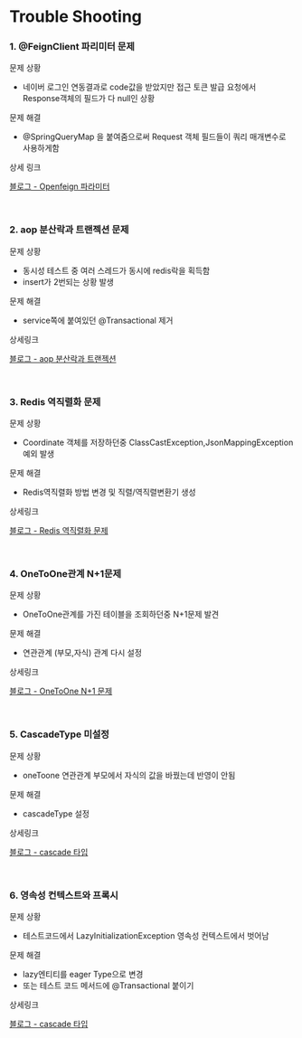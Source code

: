 # Trouble Shooting

### 1. @FeignClient 파리미터 문제

문제 상황
- 네이버 로그인 연동결과로 code값을 받았지만 접근 토큰 발급 요청에서 Response객체의 필드가 다 null인 상황

문제 해결
- @SpringQueryMap 을 붙여줌으로써 Request 객체 필드들이 쿼리 매개변수로 사용하게함

상세 링크

[블로그 - Openfeign 파라미터](https://haebing.tistory.com/94)

<br>

### 2. aop 분산락과 트랜젝션 문제

문제 상황
- 동시성 테스트 중 여러 스레드가 동시에 redis락을 획득함
- insert가 2번되는 상황 발생

문제 해결
- service쪽에 붙여있던 @Transactional 제거

상세링크

[블로그 - aop 분산락과 트랜젝션](https://haebing.tistory.com/100)

<br>

### 3. Redis 역직렬화 문제

문제 상황
- Coordinate 객체를 저장하던중 ClassCastException,JsonMappingException 예외 발생 

문제 해결
- Redis역직렬화 방법 변경 및 직렬/역직렬변환기 생성

상세링크

[블로그 - Redis 역직렬화 문제](https://haebing.tistory.com/105)

<br>

### 4. OneToOne관계 N+1문제

문제 상황
- OneToOne관계를 가진 테이블을 조회하던중 N+1문제 발견

문제 해결
- 연관관계 (부모,자식) 관계 다시 설정

상세링크

[블로그 - OneToOne N+1 문제](https://haebing.tistory.com/106)

<br>

### 5. CascadeType 미설정

문제 상황
- oneToone 연관관계 부모에서 자식의 값을 바꿨는데 반영이 안됨

문제 해결
- cascadeType 설정

상세링크

[블로그 - cascade 타입](https://haebing.tistory.com/107)

<br>

### 6. 영속성 컨텍스트와 프록시

문제 상황
- 테스트코드에서 LazyInitializationException 영속성 컨텍스트에서 벗어남

문제 해결
- lazy엔티티를 eager Type으로 변경
- 또는 테스트 코드 메서드에 @Transactional 붙이기

상세링크

[블로그 - cascade 타입](https://haebing.tistory.com/108)
